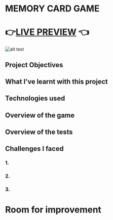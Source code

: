 # MEMORY CARD GAME

# 👉[LIVE PREVIEW](https://vikms95.github.io/react-memory-card) 👈

![alt test](src/assets/memolearn-preview-png?raw=true "screenshot of memory card gameplay")

## Project Objectives

## What I've learnt with this project

## Technologies used

## Overview of the game

## Overview of the tests

## Challenges I faced 
### 1.
### 2.
### 3.

# Room for improvement
